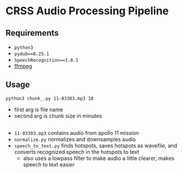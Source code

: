 # CRSS Audio Processing Pipeline

## Requirements
- `python3`
- `pydub==0.25.1`
- `SpeechRecognition==3.8.1`
- [ffmpeg](https://www.ffmpeg.org/download.html)

## Usage
`python3 chunk_.py 11-03303.mp3 10`
- first arg is file name
- second arg is chunk size in minutes

## 
- `11-03303.mp3` contains audio from apollo 11 mission
- `normalize.py` normalizes and downsamples audio
- `speech_to_text.py` finds hotspots, saves hotspots as wavefile, and converts recognized speech in the hotspots to text
  - also uses a lowpass filter to make audio a little clearer, makes speech to text easier